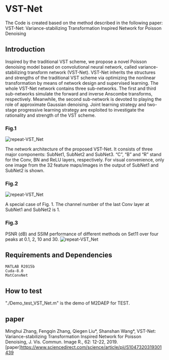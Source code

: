 # VST-Net
The Code is created based on the method described in the following paper:
VST-Net: Variance-stabilizing Transformation Inspired Network for Poisson Denoising 

## Introduction 
Inspired by the traditional VST scheme, we propose a novel Poisson denoising model based on convolutional neural network, called variance-stabilizing transform network (VST-Net). VST-Net inherits the structures and strengths of the traditional VST scheme via optimizing the nonlinear transformation by means of network design and supervised learning. The whole VST-Net network contains three sub-networks. The first and third sub-networks simulate the forward and inverse Anscombe transforms, respectively. Meanwhile, the second sub-network is devoted to playing the role of approximate Gaussian denoising. Joint learning strategy and two-stage progressive learning strategy are exploited to investigate the rationality and strength of the VST scheme. 

### Fig.1
![repeat-VST_Net](https://github.com/yqx7150/VST-Net/blob/master/fig/fig1.png)
 
The network architecture of the proposed VST-Net. It consists of three major components: SubNet1, SubNet2 and SubNet3. “C”, “B” and “R” stand for the Conv, BN and ReLU layers, respectively. For visual convenience, only one image from the 32 feature maps/images in the output of SubNet1 and SubNet2 is shown.
### Fig.2
![repeat-VST_Net](https://github.com/yqx7150/VST-Net/blob/master/fig/fig2.png)

A special case of Fig. 1. The channel number of the last Conv layer at SubNet1 and SubNet2 is 1.

### Fig.3
PSNR (dB) and SSIM performance of different methods on Set11 over four peaks at 0.1, 2, 10 and 30.
![repeat-VST_Net](https://github.com/yqx7150/VST-Net/blob/master/fig/fig3.png?imageMogr2/auto-orient/strip)

## Requirements and Dependencies
    MATLAB R2015b
    Cuda-8.0
    MatConvNet

## How to test
"./Demo_test_VST_Net.m" is the demo of M2DAEP for TEST.

## paper
Minghui Zhang, Fengqin Zhang, Qiegen Liu*, Shanshan Wang*, VST-Net: Variance-stabilizing Transformation Inspired Network for Poisson Denoising, J. Vis. Commun. Image R., 62: 12-22, 2019. 
[paper]https://www.sciencedirect.com/science/article/pii/S1047320319301439
